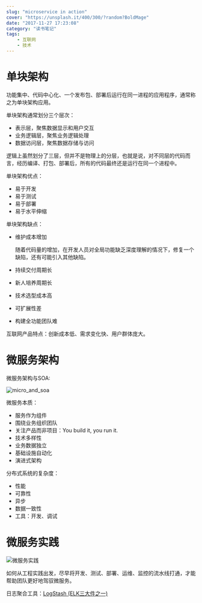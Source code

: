 ```yaml
---
slug: "microservice in action"
cover: "https://unsplash.it/400/300/?random?BoldMage"
date: "2017-11-27 17:23:08"
category: "读书笔记"
tags:
    - 互联网
    - 技术
---
```

# 单块架构

功能集中、代码中心化、一个发布包、部署后运行在同一进程的应用程序，通常称之为单块架构应用。

单块架构通常划分三个层次：

- 表示层，聚焦数据显示和用户交互
- 业务逻辑层，聚焦业务逻辑处理
- 数据访问层，聚焦数据存储与访问

逻辑上虽然划分了三层，但并不是物理上的分层，也就是说，对不同层的代码而言，经历编译、打包、部署后，所有的代码最终还是运行在同一个进程中。

单块架构优点：

- 易于开发
- 易于测试
- 易于部署
- 易于水平伸缩

单块架构缺点：

- 维护成本增加

  随着代码量的增加，在开发人员对全局功能缺乏深度理解的情况下，修复一个缺陷，还有可能引入其他缺陷。

- 持续交付周期长

- 新人培养周期长

- 技术选型成本高

- 可扩展性差

- 构建全功能团队难

互联网产品特点：创新成本低、需求变化快、用户群体庞大。

# 微服务架构

微服务架构与SOA:

![micro_and_soa](/images/micro_and_soa.jpg)

微服务本质：

- 服务作为组件
- 围绕业务组织团队
- 关注产品而非项目：You build it, you run it.
- 技术多样性
- 业务数据独立
- 基础设施自动化
- 演进式架构

分布式系统的复杂度：

- 性能
- 可靠性
- 异步
- 数据一致性
- 工具：开发、调试

# 微服务实践

![微服务实践](/images/微服务实践.png)

如何从工程实践出发，尽早将开发、测试、部署、运维、监控的流水线打通，才能帮助团队更好地驾驭微服务。

日志聚合工具：[LogStash (ELK三大件之一)](https://www.elastic.co/)